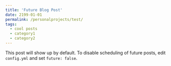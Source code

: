```yaml
---
title: 'Future Blog Post'
date: 2199-01-01
permalink: /personalprojects/test/
tags:
  - cool posts
  - category1
  - category2
---
```


This post will show up by default. To disable scheduling of future posts, edit `config.yml` and set `future: false`. 
